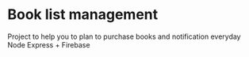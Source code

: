 # Book list management
Project to help you to plan to purchase books and notification everyday
Node Express + Firebase
